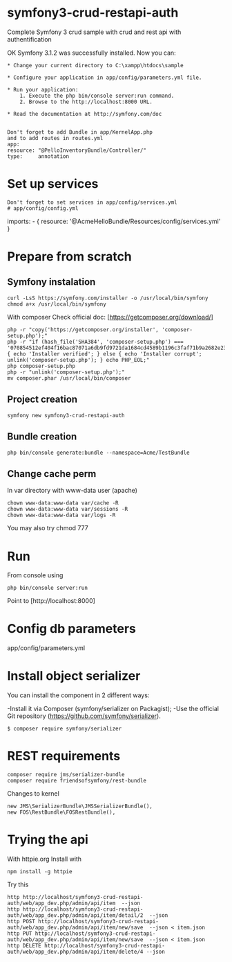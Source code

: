 # symfony3-crud-restapi-auth
Complete Symfony 3 crud sample with crud and rest api with authentification

OK  Symfony 3.1.2 was successfully installed. Now you can:

    * Change your current directory to C:\xampp\htdocs\sample

    * Configure your application in app/config/parameters.yml file.

    * Run your application:
        1. Execute the php bin/console server:run command.
        2. Browse to the http://localhost:8000 URL.

    * Read the documentation at http://symfony.com/doc


    Don't forget to add Bundle in app/KernelApp.php
    and to add routes in routes.yml
    app:
    resource: "@PelloInventoryBundle/Controller/"
    type:     annotation
# Set up services
    Don't forget to set services in app/config/services.yml
    # app/config/config.yml
imports:
    - { resource: '@AcmeHelloBundle/Resources/config/services.yml' }
# Prepare from scratch
## Symfony instalation
```
curl -LsS https://symfony.com/installer -o /usr/local/bin/symfony
chmod a+x /usr/local/bin/symfony
```
With composer
Check official doc: [https://getcomposer.org/download/]
```
php -r "copy('https://getcomposer.org/installer', 'composer-setup.php');"
php -r "if (hash_file('SHA384', 'composer-setup.php') === '070854512ef404f16bac87071a6db9fd9721da1684cd4589b1196c3faf71b9a2682e2311b36a5079825e155ac7ce150d') { echo 'Installer verified'; } else { echo 'Installer corrupt'; unlink('composer-setup.php'); } echo PHP_EOL;"
php composer-setup.php
php -r "unlink('composer-setup.php');"
mv composer.phar /usr/local/bin/composer
```
## Project creation

```
symfony new symfony3-crud-restapi-auth
```

## Bundle creation
```
php bin/console generate:bundle --namespace=Acme/TestBundle
```
## Change cache perm
In var directory with www-data user (apache)
```
chown www-data:www-data var/cache -R
chown www-data:www-data var/sessions -R
chown www-data:www-data var/logs -R
```
You may also try chmod 777

# Run
From console using
```
php bin/console server:run
```

Point to [http://localhost:8000]

# Config db parameters
app/config/parameters.yml


# Install object serializer
You can install the component in 2 different ways:

-Install it via Composer (symfony/serializer on Packagist);
-Use the official Git repository (https://github.com/symfony/serializer).

```
$ composer require symfony/serializer
```
# REST requirements

```
composer require jms/serializer-bundle
composer require friendsofsymfony/rest-bundle
```
Changes to kernel
```
new JMS\SerializerBundle\JMSSerializerBundle(),
new FOS\RestBundle\FOSRestBundle(),
```

# Trying the api
With httpie.org
Install with
```
npm install -g httpie
```

Try this

```
http http://localhost/symfony3-crud-restapi-auth/web/app_dev.php/admin/api/item  --json
http http://localhost/symfony3-crud-restapi-auth/web/app_dev.php/admin/api/item/detail/2  --json
http POST http://localhost/symfony3-crud-restapi-auth/web/app_dev.php/admin/api/item/new/save  --json < item.json
http PUT http://localhost/symfony3-crud-restapi-auth/web/app_dev.php/admin/api/item/new/save  --json < item.json
http DELETE http://localhost/symfony3-crud-restapi-auth/web/app_dev.php/admin/api/item/delete/4 --json
```
